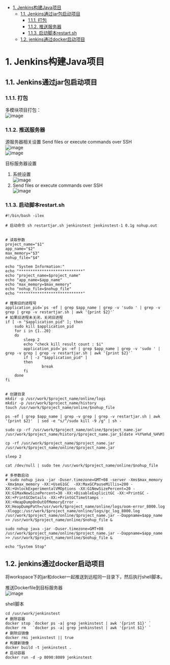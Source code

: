 
<!-- TOC -->

- [1. Jenkins构建Java项目](#1-jenkins构建java项目)
    - [1.1. Jenkins通过jar包启动项目](#11-jenkins通过jar包启动项目)
        - [1.1.1. 打包](#111-打包)
        - [1.1.2. 推送服务器](#112-推送服务器)
        - [1.1.3. 启动脚本restart.sh](#113-启动脚本restartsh)
    - [1.2. jenkins通过docker启动项目](#12-jenkins通过docker启动项目)

<!-- /TOC -->


# 1. Jenkins构建Java项目  

## 1.1. Jenkins通过jar包启动项目
### 1.1.1. 打包
多模块项目打包：  
![image](http://182.92.69.8:8081/img/devops/jenkins/jenkins-1.png)    


### 1.1.2. 推送服务器  
<!-- 
Jenkins部署springboot项目至远程服务器
https://blog.csdn.net/HIM2014/article/details/126579634

解决SSH: Transferred 0 file(s)
https://www.jianshu.com/p/ef6a4022b7b5
-->


源服务器相关设置
Send files or execute commands over SSH  
![image](http://182.92.69.8:8081/img/devops/jenkins/jenkins-2.png)    
![image](http://182.92.69.8:8081/img/devops/jenkins/jenkins-3.png)    

目标服务器设置  
1. 系统设置  
![image](http://182.92.69.8:8081/img/devops/jenkins/jenkins-4.png)    
2. Send files or execute commands over SSH  
![image](http://182.92.69.8:8081/img/devops/jenkins/jenkins-5.png)    


### 1.1.3. 启动脚本restart.sh

```text
#!/bin/bash -ilex

# 启动命令 sh restartjar.sh jenkinstest jenkinstest-1 0.1g nohup.out


# 读取参数
project_name="$1"
app_name="$2"
max_memory="$3"
nohup_file="$4"

echo "System Information:"
echo "****************************"
echo "project_name=$project_name"
echo "app_name=$app_name"
echo "max_memory=$max_memory"
echo "nohup_file=$nohup_file"
echo "****************************"

# 搜索旧的进程号
application_pid=`ps -ef | grep $app_name | grep -v 'sudo ' | grep -v grep | grep -v restartjar.sh | awk '{print $2}'`
# 如果旧进程未关闭，关闭旧进程
if [ -n "$application_pid" ]; then
	sudo kill $application_pid
	for i in {1..20}
	do
		sleep 2
		echo "check kill result count : $i"
		application_pid=`ps -ef | grep $app_name | grep -v 'sudo ' | grep -v grep | grep -v restartjar.sh | awk '{print $2}'`
		if [ -z "$application_pid" ]
		then
				break
		fi
	done
fi


# 创建目录
mkdir -p /usr/work/$project_name/online/logs
mkdir -p /usr/work/$project_name/history
touch /usr/work/$project_name/online/$nohup_file

ps -ef | grep $app_name | grep -v grep | grep -v restartjar.sh | awk '{print $2}'  | sed -e "s/^/sudo kill -9 /g" | sh -  

sudo cp -rf /usr/work/$project_name/online/$project_name.jar  /usr/work/$project_name/history/$project_name.jar_$(date +%Y%m%d_%H%M)

cp -rf /usr/work/$project_name/$project_name.jar  /usr/work/$project_name/online/$project_name.jar

sleep 2

cat /dev/null | sudo tee /usr/work/$project_name/online/$nohup_file

# 多参数启动
# sudo nohup java -jar -Duser.timezone=GMT+08 -server -Xms$max_memory -Xmx$max_memory -XX:+UseG1GC  -XX:MaxGCPauseMillis=200 -XX:+UnlockExperimentalVMOptions -XX:G1NewSizePercent=20 -XX:G1MaxNewSizePercent=30 -XX:+DisableExplicitGC -XX:+PrintGC -XX:+PrintGCDetails -XX:+PrintGCTimeStamps -XX:+HeapDumpOnOutOfMemoryError -XX:HeapDumpPath=/usr/work/$project_name/online/logs/oom-error_8000.log -Xloggc:/usr/work/$project_name/online/logs/gc_log_8000.log /usr/work/$project_name/online/$project_name.jar --Dappname=$app_name  >> /usr/work/$project_name/online/$nohup_file &

sudo nohup java -jar -Duser.timezone=GMT+08 /usr/work/$project_name/online/$project_name.jar --Dappname=$app_name  >> /usr/work/$project_name/online/$nohup_file &

echo "System Stop"
```

## 1.2. jenkins通过docker启动项目  
将workspace下的jar和docker一起推送到远程同一目录下，然后执行shell脚本。  

推送Dockerfile到目标服务器  
![image](http://182.92.69.8:8081/img/devops/jenkins/jenkins-6.png)    

shell脚本  

```text
cd /usr/work/jenkinstest
# 删除容器
docker stop `docker ps -a| grep jenkinstest | awk '{print $1}' `
docker rm   `docker ps -a| grep jenkinstest | awk '{print $1}' `
# 删除旧镜像
docker rmi jenkinstest || true
# 构建新镜像
docker build -t jenkinstest .
# 启动容器
docker run -d -p 8090:8089 jenkinstest
```
